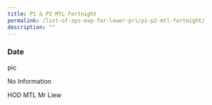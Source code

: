 ```yaml
---
title: P1 & P2 MTL Fortnight
permalink: /list-of-zps-exp-for-lower-pri/p1-p2-mtl-fortnight/
description: ""
---
```

### **Date**

pic

No Information

HOD MTL Mr Liew